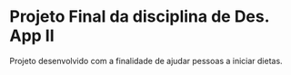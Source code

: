 # Projeto Final da disciplina de Des. App II
Projeto desenvolvido com a finalidade de ajudar pessoas a iniciar dietas.
